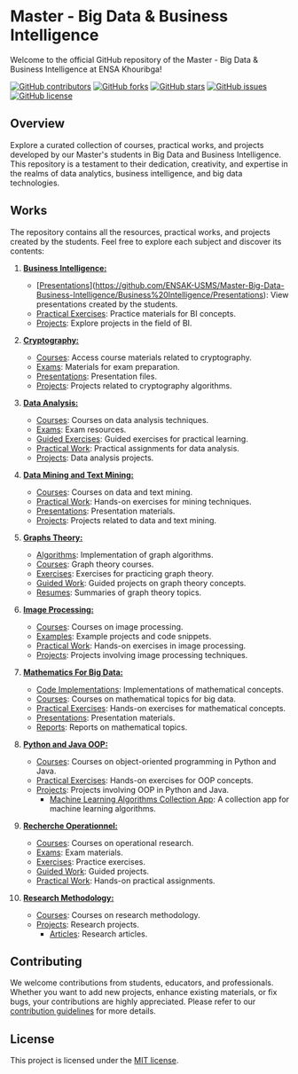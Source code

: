 # Master - Big Data & Business Intelligence

Welcome to the official GitHub repository of the Master - Big Data & Business Intelligence at ENSA Khouribga!

[![GitHub contributors](https://img.shields.io/github/contributors/ENSAK-USMS/Master-Big-Data-Business-Intelligence?style=for-the-badge)](https://github.com/ENSAK-USMS/Master-Big-Data-Business-Intelligence/graphs/contributors)
[![GitHub forks](https://img.shields.io/github/forks/ENSAK-USMS/Master-Big-Data-Business-Intelligence?style=for-the-badge)](https://github.com/ENSAK-USMS/Master-Big-Data-Business-Intelligence/network/members)
[![GitHub stars](https://img.shields.io/github/stars/ENSAK-USMS/Master-Big-Data-Business-Intelligence?style=for-the-badge)](https://github.com/ENSAK-USMS/Master-Big-Data-Business-Intelligence/stargazers)
[![GitHub issues](https://img.shields.io/github/issues/ENSAK-USMS/Master-Big-Data-Business-Intelligence?style=for-the-badge)](https://github.com/ENSAK-USMS/Master-Big-Data-Business-Intelligence/issues)
[![GitHub license](https://img.shields.io/github/license/ENSAK-USMS/Master-Big-Data-Business-Intelligence?style=for-the-badge)](https://github.com/ENSAK-USMS/Master-Big-Data-Business-Intelligence/blob/main/LICENSE)

## Overview

Explore a curated collection of courses, practical works, and projects developed by our Master's students in Big Data and Business Intelligence. This repository is a testament to their dedication, creativity, and expertise in the realms of data analytics, business intelligence, and big data technologies.

## Works

The repository contains all the resources, practical works, and projects created by the students. Feel free to explore each subject and discover its contents:

1. **[Business Intelligence:](Business%20Intelligence)**
   - [[Presentations](Business%20Intelligence/presentations)](https://github.com/ENSAK-USMS/Master-Big-Data-Business-Intelligence/Business%20Intelligence/Presentations): View presentations created by the students.
   - [Practical Exercises](Business%20Intelligence/practical%20exercises): Practice materials for BI concepts.
   - [Projects](Business%20Intelligence/projects): Explore projects in the field of BI.

2. **[Cryptography:](Cryptography)**
   - [Courses](Cryptography/courses): Access course materials related to cryptography.
   - [Exams](Cryptography/exams): Materials for exam preparation.
   - [Presentations](Cryptography/presentations): Presentation files.
   - [Projects](Cryptography/projects): Projects related to cryptography algorithms.

3. **[Data Analysis:](Data%20Analysis)**
   - [Courses](Data%20Analysis/courses): Courses on data analysis techniques.
   - [Exams](Data%20Analysis/exams): Exam resources.
   - [Guided Exercises](Data%20Analysis/guided%20exercises): Guided exercises for practical learning.
   - [Practical Work](Data%20Analysis/practical%20work): Practical assignments for data analysis.
   - [Projects](Data%20Analysis/projects): Data analysis projects.

4. **[Data Mining and Text Mining:](Data%20Mining%20and%20Text%20Mining)**
   - [Courses](Data%20Mining%20and%20Text%20Mining/courses): Courses on data and text mining.
   - [Practical Work](Data%20Mining%20and%20Text%20Mining/practical%20work): Hands-on exercises for mining techniques.
   - [Presentations](Data%20Mining%20and%20Text%20Mining/presentations): Presentation materials.
   - [Projects](Data%20Mining%20and%20Text%20Mining/projects): Projects related to data and text mining.

5. **[Graphs Theory:](Graphes%20Theory)**
   - [Algorithms](Graphes%20Theory/algorithms): Implementation of graph algorithms.
   - [Courses](Graphes%20Theory/courses): Graph theory courses.
   - [Exercises](Graphes%20Theory/exercises): Exercises for practicing graph theory.
   - [Guided Work](Graphes%20Theory/guided%20work): Guided projects on graph theory concepts.
   - [Resumes](Graphes%20Theory/resume): Summaries of graph theory topics.

6. **[Image Processing:](Image%20Prossessing)**
   - [Courses](Image%20Prossessing/course): Courses on image processing.
   - [Examples](Image%20Prossessing/examples): Example projects and code snippets.
   - [Practical Work](Image%20Prossessing/practical%20work): Hands-on exercises in image processing.
   - [Projects](Image%20Prossessing/projects): Projects involving image processing techniques.

9. **[Mathematics For Big Data:](Mathematiques%20For%20Big%20Data)**
   - [Code Implementations](Mathematiques%20For%20Big%20Data/code%20implementations): Implementations of mathematical concepts.
   - [Courses](Mathematiques%20For%20Big%20Data/courses): Courses on mathematical topics for big data.
   - [Practical Exercises](Mathematiques%20For%20Big%20Data/practical%20exercises): Hands-on exercises for mathematical concepts.
   - [Presentations](Mathematiques%20For%20Big%20Data/presentations): Presentation materials.
   - [Reports](Mathematiques%20For%20Big%20Data/reports): Reports on mathematical topics.

10. **[Python and Java OOP:](Python%20and%20Java%20OOP)**
    - [Courses](Python%20and%20Java%20OOP/courses): Courses on object-oriented programming in Python and Java.
    - [Practical Exercises](Python%20and%20Java%20OOP/practical%20exercises): Hands-on exercises for OOP concepts.
    - [Projects](Python%20and%20Java%20OOP/projects): Projects involving OOP in Python and Java.
      - [Machine Learning Algorithms Collection App](Python%20and%20Java%20OOP/projects/Machine%20Learning%20Algorithms%20Collection%20App): A collection app for machine learning algorithms.
        
11. **[Recherche Operationnel:](Recherche%20Operationnel)**
    - [Courses](Recherche%20Operationnel/course): Courses on operational research.
    - [Exams](Recherche%20Operationnel/exams): Exam materials.
    - [Exercises](Recherche%20Operationnel/exercices): Practice exercises.
    - [Guided Work](Recherche%20Operationnel/guided%20work): Guided projects.
    - [Practical Work](Recherche%20Operationnel/practical%20work): Hands-on practical assignments.

12. **[Research Methodology:](Research%20Methodology)**
    - [Courses](Research%20Methodology/course): Courses on research methodology.
    - [Projects](Research%20Methodology/projects): Research projects.
      - [Articles](Research%20Methodology/projects/articles): Research articles.

## Contributing

We welcome contributions from students, educators, and professionals. Whether you want to add new projects, enhance existing materials, or fix bugs, your contributions are highly appreciated. Please refer to our [contribution guidelines](CONTRIBUTING.md) for more details.

## License

This project is licensed under the [MIT license](LICENSE).
